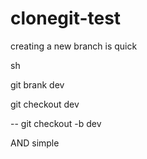 # clonegit-test
creating a new branch is quick 

sh 

git brank dev

git checkout dev


-- git checkout -b dev

AND simple
